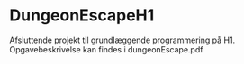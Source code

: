 # DungeonEscapeH1

Afsluttende projekt til grundlæggende programmering på H1.
Opgavebeskrivelse kan findes i dungeonEscape.pdf